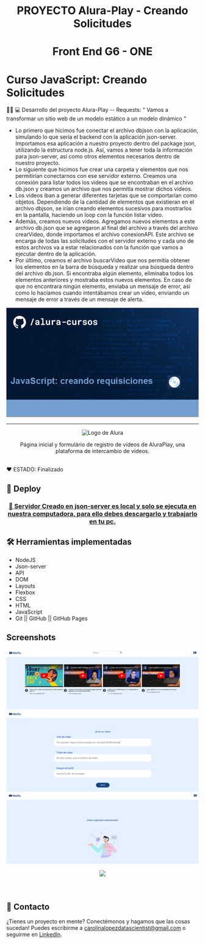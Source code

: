 <h1 align="center"> PROYECTO Alura-Play - Creando Solicitudes </h1>

<h1 align="center"> Front End G6 - ONE </h1>
 
# Curso JavaScript: Creando Solicitudes

👩‍💻 💻 Desarrollo del proyecto Alura-Play -- Requests: " Vamos a transformar un sitio web de un modelo estático a un modelo dinámico "

* Lo primero que hicimos fue conectar el archivo dbjson con la aplicación, simulando lo que sería el backend con la aplicación json-server. Importamos esa aplicación a nuestro proyecto dentro del package json,
utilizando la estructura node.js. Así, vamos a tener toda la información para json-server, así como otros elementos necesarios dentro de nuestro proyecto.
* Lo siguiente que hicimos fue crear una carpeta y elementos que nos permitirían conectarnos con ese servidor externo. Creamos una conexión para listar todos los videos que se encontraban en el archivo db.json 
y creamos un archivo que nos permitía mostrar dichos videos.
* Los videos iban a generar diferentes tarjetas que se comportarían como objetos. Dependiendo de la cantidad de elementos que existieran en el archivo dbjson, se irían creando elementos sucesivos para mostrarlos 
en la pantalla, haciendo un loop con la función listar video.
* Además, creamos nuevos videos. Agregamos nuevos elementos a este archivo db.json que se agregaron al final del archivo a través del archivo crearVideo, donde importamos el archivo conexionAPI. 
Este archivo se encarga de todas las solicitudes con el servidor externo y cada uno de estos archivos va a estar relacionados con la función que vamos a ejecutar dentro de la aplicación.
* Por último, creamos el archivo buscarVideo que nos permitía obtener los elementos en la barra de búsqueda y realizar una búsqueda dentro del archivo db.json. Si encontraba algún elemento, 
eliminaba todos los elementos anteriores y mostraba estos nuevos elementos. En caso de que no encontrara ningún elemento, enviaba un mensaje de error, así como lo hacíamos cuando intentábamos crear un video, 
enviando un mensaje de error a través de un mensaje de alerta.


<p align="center"> <img width="900" heigth="400" src="img/encabezado/screenshoot_d.PNG" alt="Javascript: creando requisiciones"> </p>

<hr>

<p align="center"> <img src="https://github.com/MonicaHillman/aluraplay-requisicoes/blob/main/img/logo.png" alt="Logo de Alura"> </p>
<p align="center">Página inicial y formulário de registro de vídeos de AluraPlay, una plataforma de intercambio de vídeos.</p>

<br />
  ❤️ ESTADO: Finalizado
<br />

## 🔎 Deploy
<div align="center">
  <h3>
    <a href="http://127.0.0.1:5500/" >
      🔗 Servidor Creado en json-server es local y solo se ejecuta en nuestra computadora, para ello debes descargarlo y trabajarlo en tu pc.
    </a>
</div>

## 🛠️ Herramientas implementadas 

  - NodeJS
  - Json-server
  - API
  - DOM
  - Layouts
  - Flexbox
  - CSS
  - HTML
  - JavaScript
  - Git || GitHub || GitHub Pages
    
## Screenshots
![Screenshot de la pantalla inicial de AluraPlay](img/encabezado/screenshoot_a.PNG)
![Screenshot de la pantalla del formulário do AluraPlay](img/encabezado/screenshoot_b.PNG)
![Screenshot de la pantalla del envio exitoso de video](img/encabezado/screenshoot_c.PNG)

<div align="center">
    <a href="https://skillicons.dev">
      <img src="https://skillicons.dev/icons?i=flexbox,layouts,css,html,js,git,github,figma,api" />
    </a>
</div>
<br />

<br />

## 📧 Contacto
¿Tienes un proyecto en mente? Conectémonos y hagamos que las cosas sucedan! Puedes escribirme a carolinalopezdatascientist@gmail.com o seguirme en [LinkedIn](https://www.linkedin.com/in/carolina-lopez-430208106/).
<br /><br />




